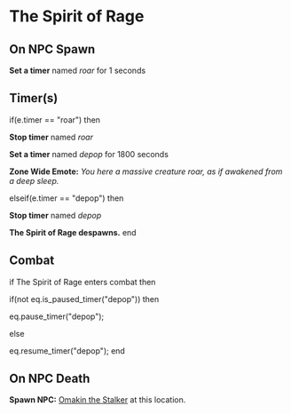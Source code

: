 # The Spirit of Rage


## On NPC Spawn

**Set a timer** named *roar* for 1 seconds


## Timer(s)

if(e.timer == "roar") then


**Stop timer** named *roar*


**Set a timer** named *depop* for 1800 seconds


**Zone Wide Emote:** <span class="text-warning">*You here a massive creature roar, as if awakened from a deep sleep.*</span>

elseif(e.timer == "depop") then


**Stop timer** named *depop*


**The Spirit of Rage despawns.**
end



## Combat

if The Spirit of Rage enters combat  then


if(not eq.is_paused_timer("depop")) then



eq.pause_timer("depop");


else


eq.resume_timer("depop");
end



## On NPC Death

**Spawn NPC:**  [Omakin the Stalker](/npc/94017) at this location.